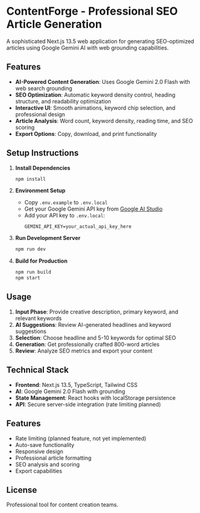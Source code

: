# ContentForge - Professional SEO Article Generation

A sophisticated Next.js 13.5 web application for generating SEO-optimized articles using Google Gemini AI with web grounding capabilities.

## Features

- **AI-Powered Content Generation**: Uses Google Gemini 2.0 Flash with web search grounding
- **SEO Optimization**: Automatic keyword density control, heading structure, and readability optimization
- **Interactive UI**: Smooth animations, keyword chip selection, and professional design
- **Article Analysis**: Word count, keyword density, reading time, and SEO scoring
- **Export Options**: Copy, download, and print functionality

## Setup Instructions

1. **Install Dependencies**
   ```bash
   npm install
   ```

2. **Environment Setup**
   - Copy `.env.example` to `.env.local`
   - Get your Google Gemini API key from [Google AI Studio](https://aistudio.google.com)
   - Add your API key to `.env.local`:
     ```
     GEMINI_API_KEY=your_actual_api_key_here
     ```

3. **Run Development Server**
   ```bash
   npm run dev
   ```

4. **Build for Production**
   ```bash
   npm run build
   npm start
   ```

## Usage

1. **Input Phase**: Provide creative description, primary keyword, and relevant keywords
2. **AI Suggestions**: Review AI-generated headlines and keyword suggestions
3. **Selection**: Choose headline and 5-10 keywords for optimal SEO
4. **Generation**: Get professionally crafted 800-word articles
5. **Review**: Analyze SEO metrics and export your content

## Technical Stack

- **Frontend**: Next.js 13.5, TypeScript, Tailwind CSS
- **AI**: Google Gemini 2.0 Flash with grounding
- **State Management**: React hooks with localStorage persistence
- **API**: Secure server-side integration (rate limiting planned)

## Features

- Rate limiting (planned feature, not yet implemented)
- Auto-save functionality
- Responsive design
- Professional article formatting
- SEO analysis and scoring
- Export capabilities

## License

Professional tool for content creation teams.